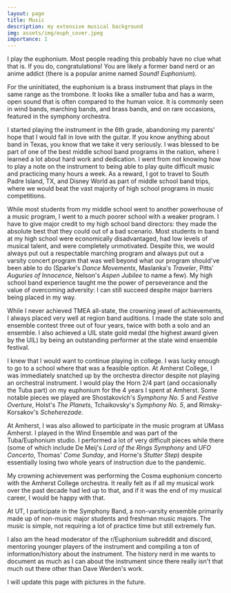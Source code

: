 ```yaml
---
layout: page
title: Music
description: my extensive musical background
img: assets/img/euph_cover.jpeg
importance: 1
---
```


I play the euphonium. Most people reading this probably have no clue what that is. If you do, congratulations! You are likely a former band nerd or an anime addict (there is a popular anime named _Sound! Euphonium_).

For the uninitiated, the euphonium is a brass instrument that plays in the same range as the trombone. It looks like a smaller tuba and has a warm, open sound that is often compared to the human voice. It is commonly seen in wind bands, marching bands, and brass bands, and on rare occasions, featured in the symphony orchestra.

I started playing the instrument in the 6th grade, abandoning my parents' hope that I would fall in love with the guitar. If you know anything about band in Texas, you know that we take it very seriously. I was blessed to be part of one of the best middle school band programs in the nation, where I learned a lot about hard work and dedication. I went from not knowing how to play a note on the instrument to being able to play quite difficult music and practicing many hours a week. As a reward, I got to travel to South Padre Island, TX, and Disney World as part of middle school band trips, where we would beat the vast majority of high school programs in music competitions.

While most students from my middle school went to another powerhouse of a music program, I went to a much poorer school with a weaker program. I have to give major credit to my high school band directors: they made the absolute best that they could out of a bad scenario. Most students in band at my high school were economically disadvantaged, had low levels of musical talent, and were completely unmotivated. Despite this, we would always put out a respectable marching program and always put out a varsity concert program that was well beyond what our program should've been able to do (Sparke's _Dance Movements_, Maslanka's _Traveler_, Pitts' _Auguries of Innocence_, Nelson's _Aspen Jubilee_ to name a few). My high school band experience taught me the power of perseverance and the value of overcoming adversity: I can still succeed despite major barriers being placed in my way.

While I never achieved TMEA all-state, the crowning jewel of achievements, I always placed very well at region band auditions. I made the state solo and ensemble contest three out of four years, twice with both a solo and an ensemble. I also achieved a UIL state gold medal (the highest award given by the UIL) by being an outstanding performer at the state wind ensemble festival.

I knew that I would want to continue playing in college. I was lucky enough to go to a school where that was a feasible option. At Amherst College, I was immediately snatched up by the orchestra director despite not playing an orchestral instrument. I would play the Horn 2/4 part (and occasionally the Tuba part) on my euphonium for the 4 years I spent at Amherst. Some notable pieces we played are Shostakovich's _Symphony No. 5_ and _Festive Overture_, Holst's _The Planets_, Tchaikovsky's _Symphony No. 5_, and Rimsky-Korsakov's _Scheherezade_.

At Amherst, I was also allowed to participate in the music program at UMass Amherst. I played in the Wind Ensemble and was part of the Tuba/Euphonium studio. I performed a lot of very difficult pieces while there (some of which include De Meij's _Lord of the Rings Symphony_ and _UFO Concerto_, Thomas' _Come Sunday_, and Horne's _Stutter Step_) despite essentially losing two whole years of instruction due to the pandemic.

My crowning achievement was performing the Cosma euphonium concerto with the Amherst College orchestra. It really felt as if all my musical work over the past decade had led up to that, and if it was the end of my musical career, I would be happy with that.

At UT, I participate in the Symphony Band, a non-varsity ensemble primarily made up of non-music major students and freshman music majors. The music is simple, not requiring a lot of practice time but still extremely fun.

I also am the head moderator of the r/Euphonium subreddit and discord, mentoring younger players of the instrument and compiling a ton of information/history about the instrument. The history nerd in me wants to document as much as I can about the instrument since there really isn't that much out there other than Dave Werden's work.

I will update this page with pictures in the future.
